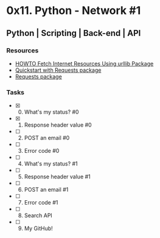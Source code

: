 # 0x11. Python - Network #1
## Python | Scripting | Back-end | API

### Resources
- [HOWTO Fetch Internet Resources Using urllib Package](https://intranet.alxswe.com/rltoken/KoRrs5dVWsb-B82e-M1TQQ)
- [Quickstart with Requests package](https://intranet.alxswe.com/rltoken/OGcRGPr7TSWtzypDd0ZibQ)
- [Requests package](https://intranet.alxswe.com/rltoken/dUNaNQrV2bMSstILitQbXQ)

### Tasks
- [x] 0. What's my status? #0
- [x] 1. Response header value #0
- [ ] 2. POST an email #0
- [ ] 3. Error code #0
- [ ] 4. What's my status? #1
- [ ] 5. Response header value #1
- [ ] 6. POST an email #1
- [ ] 7. Error code #1
- [ ] 8. Search API
- [ ] 9. My GitHub!
